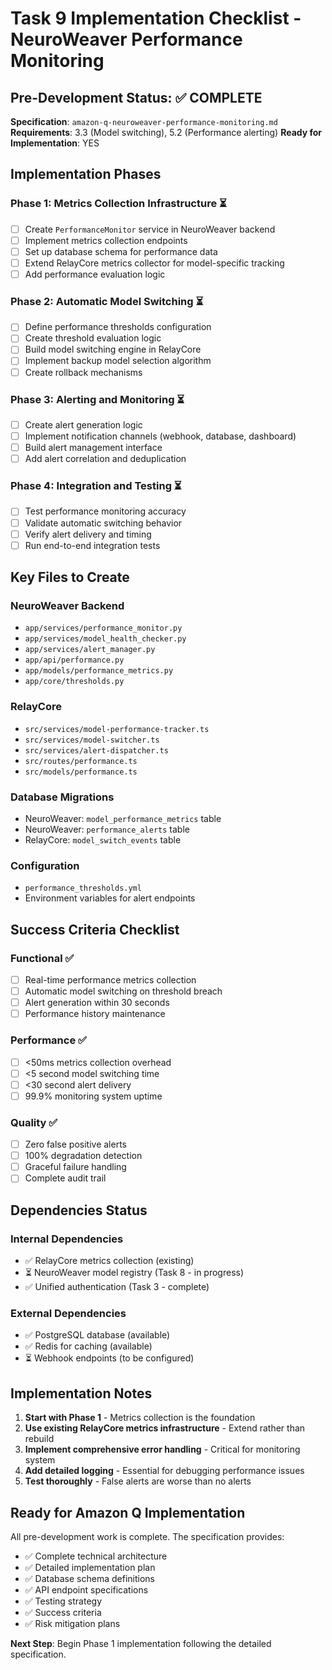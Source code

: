 # Task 9 Implementation Checklist - NeuroWeaver Performance Monitoring

## Pre-Development Status: ✅ COMPLETE

**Specification**: `amazon-q-neuroweaver-performance-monitoring.md`
**Requirements**: 3.3 (Model switching), 5.2 (Performance alerting)
**Ready for Implementation**: YES

## Implementation Phases

### Phase 1: Metrics Collection Infrastructure ⏳

- [ ] Create `PerformanceMonitor` service in NeuroWeaver backend
- [ ] Implement metrics collection endpoints
- [ ] Set up database schema for performance data
- [ ] Extend RelayCore metrics collector for model-specific tracking
- [ ] Add performance evaluation logic

### Phase 2: Automatic Model Switching ⏳

- [ ] Define performance thresholds configuration
- [ ] Create threshold evaluation logic
- [ ] Build model switching engine in RelayCore
- [ ] Implement backup model selection algorithm
- [ ] Create rollback mechanisms

### Phase 3: Alerting and Monitoring ⏳

- [ ] Create alert generation logic
- [ ] Implement notification channels (webhook, database, dashboard)
- [ ] Build alert management interface
- [ ] Add alert correlation and deduplication

### Phase 4: Integration and Testing ⏳

- [ ] Test performance monitoring accuracy
- [ ] Validate automatic switching behavior
- [ ] Verify alert delivery and timing
- [ ] Run end-to-end integration tests

## Key Files to Create

### NeuroWeaver Backend

- `app/services/performance_monitor.py`
- `app/services/model_health_checker.py`
- `app/services/alert_manager.py`
- `app/api/performance.py`
- `app/models/performance_metrics.py`
- `app/core/thresholds.py`

### RelayCore

- `src/services/model-performance-tracker.ts`
- `src/services/model-switcher.ts`
- `src/services/alert-dispatcher.ts`
- `src/routes/performance.ts`
- `src/models/performance.ts`

### Database Migrations

- NeuroWeaver: `model_performance_metrics` table
- NeuroWeaver: `performance_alerts` table
- RelayCore: `model_switch_events` table

### Configuration

- `performance_thresholds.yml`
- Environment variables for alert endpoints

## Success Criteria Checklist

### Functional ✅

- [ ] Real-time performance metrics collection
- [ ] Automatic model switching on threshold breach
- [ ] Alert generation within 30 seconds
- [ ] Performance history maintenance

### Performance ✅

- [ ] <50ms metrics collection overhead
- [ ] <5 second model switching time
- [ ] <30 second alert delivery
- [ ] 99.9% monitoring system uptime

### Quality ✅

- [ ] Zero false positive alerts
- [ ] 100% degradation detection
- [ ] Graceful failure handling
- [ ] Complete audit trail

## Dependencies Status

### Internal Dependencies

- ✅ RelayCore metrics collection (existing)
- ⏳ NeuroWeaver model registry (Task 8 - in progress)
- ✅ Unified authentication (Task 3 - complete)

### External Dependencies

- ✅ PostgreSQL database (available)
- ✅ Redis for caching (available)
- ⏳ Webhook endpoints (to be configured)

## Implementation Notes

1. **Start with Phase 1** - Metrics collection is the foundation
2. **Use existing RelayCore metrics infrastructure** - Extend rather than rebuild
3. **Implement comprehensive error handling** - Critical for monitoring system
4. **Add detailed logging** - Essential for debugging performance issues
5. **Test thoroughly** - False alerts are worse than no alerts

## Ready for Amazon Q Implementation

All pre-development work is complete. The specification provides:

- ✅ Complete technical architecture
- ✅ Detailed implementation plan
- ✅ Database schema definitions
- ✅ API endpoint specifications
- ✅ Testing strategy
- ✅ Success criteria
- ✅ Risk mitigation plans

**Next Step**: Begin Phase 1 implementation following the detailed specification.
